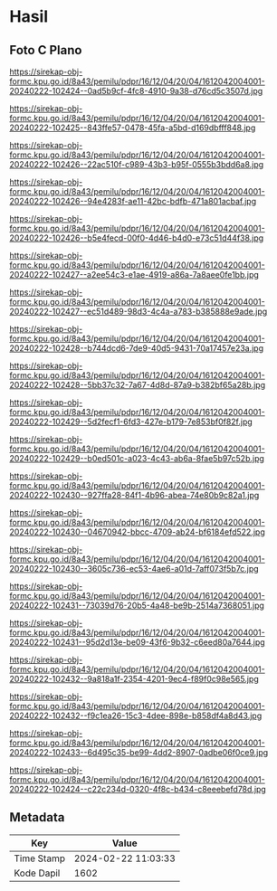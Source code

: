 # Hasil

## Foto C Plano

https://sirekap-obj-formc.kpu.go.id/8a43/pemilu/pdpr/16/12/04/20/04/1612042004001-20240222-102424--0ad5b9cf-4fc8-4910-9a38-d76cd5c3507d.jpg

https://sirekap-obj-formc.kpu.go.id/8a43/pemilu/pdpr/16/12/04/20/04/1612042004001-20240222-102425--843ffe57-0478-45fa-a5bd-d169dbfff848.jpg

https://sirekap-obj-formc.kpu.go.id/8a43/pemilu/pdpr/16/12/04/20/04/1612042004001-20240222-102426--22ac510f-c989-43b3-b95f-0555b3bdd6a8.jpg

https://sirekap-obj-formc.kpu.go.id/8a43/pemilu/pdpr/16/12/04/20/04/1612042004001-20240222-102426--94e4283f-ae11-42bc-bdfb-471a801acbaf.jpg

https://sirekap-obj-formc.kpu.go.id/8a43/pemilu/pdpr/16/12/04/20/04/1612042004001-20240222-102426--b5e4fecd-00f0-4d46-b4d0-e73c51d44f38.jpg

https://sirekap-obj-formc.kpu.go.id/8a43/pemilu/pdpr/16/12/04/20/04/1612042004001-20240222-102427--a2ee54c3-e1ae-4919-a86a-7a8aee0fe1bb.jpg

https://sirekap-obj-formc.kpu.go.id/8a43/pemilu/pdpr/16/12/04/20/04/1612042004001-20240222-102427--ec51d489-98d3-4c4a-a783-b385888e9ade.jpg

https://sirekap-obj-formc.kpu.go.id/8a43/pemilu/pdpr/16/12/04/20/04/1612042004001-20240222-102428--b744dcd6-7de9-40d5-9431-70a17457e23a.jpg

https://sirekap-obj-formc.kpu.go.id/8a43/pemilu/pdpr/16/12/04/20/04/1612042004001-20240222-102428--5bb37c32-7a67-4d8d-87a9-b382bf65a28b.jpg

https://sirekap-obj-formc.kpu.go.id/8a43/pemilu/pdpr/16/12/04/20/04/1612042004001-20240222-102429--5d2fecf1-6fd3-427e-b179-7e853bf0f82f.jpg

https://sirekap-obj-formc.kpu.go.id/8a43/pemilu/pdpr/16/12/04/20/04/1612042004001-20240222-102429--b0ed501c-a023-4c43-ab6a-8fae5b97c52b.jpg

https://sirekap-obj-formc.kpu.go.id/8a43/pemilu/pdpr/16/12/04/20/04/1612042004001-20240222-102430--927ffa28-84f1-4b96-abea-74e80b9c82a1.jpg

https://sirekap-obj-formc.kpu.go.id/8a43/pemilu/pdpr/16/12/04/20/04/1612042004001-20240222-102430--04670942-bbcc-4709-ab24-bf6184efd522.jpg

https://sirekap-obj-formc.kpu.go.id/8a43/pemilu/pdpr/16/12/04/20/04/1612042004001-20240222-102430--3605c736-ec53-4ae6-a01d-7aff073f5b7c.jpg

https://sirekap-obj-formc.kpu.go.id/8a43/pemilu/pdpr/16/12/04/20/04/1612042004001-20240222-102431--73039d76-20b5-4a48-be9b-2514a7368051.jpg

https://sirekap-obj-formc.kpu.go.id/8a43/pemilu/pdpr/16/12/04/20/04/1612042004001-20240222-102431--95d2d13e-be09-43f6-9b32-c6eed80a7644.jpg

https://sirekap-obj-formc.kpu.go.id/8a43/pemilu/pdpr/16/12/04/20/04/1612042004001-20240222-102432--9a818a1f-2354-4201-9ec4-f89f0c98e565.jpg

https://sirekap-obj-formc.kpu.go.id/8a43/pemilu/pdpr/16/12/04/20/04/1612042004001-20240222-102432--f9c1ea26-15c3-4dee-898e-b858df4a8d43.jpg

https://sirekap-obj-formc.kpu.go.id/8a43/pemilu/pdpr/16/12/04/20/04/1612042004001-20240222-102433--6d495c35-be99-4dd2-8907-0adbe06f0ce9.jpg

https://sirekap-obj-formc.kpu.go.id/8a43/pemilu/pdpr/16/12/04/20/04/1612042004001-20240222-102424--c22c234d-0320-4f8c-b434-c8eeebefd78d.jpg


## Metadata

| Key        | Value               |
| ---------- | ------------------- |
| Time Stamp | 2024-02-22 11:03:33 |
| Kode Dapil | 1602                |



